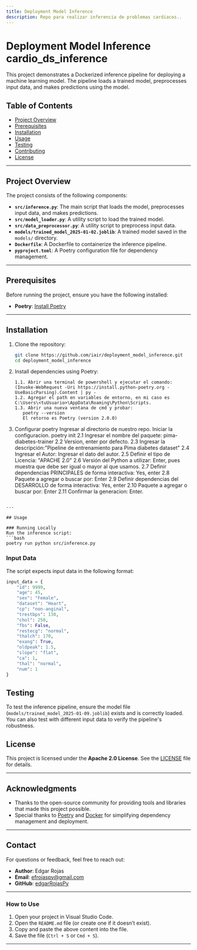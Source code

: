 ```yaml
---
title: Deployment Model Inference
description: Repo para realizar inferencia de problemas cardiacos..
---
```


# Deployment Model Inference cardio_ds_inference

This project demonstrates a Dockerized inference pipeline for deploying a machine learning model. The pipeline loads a trained model, preprocesses input data, and makes predictions using the model.

## Table of Contents
- [Project Overview](#project-overview)
- [Prerequisites](#prerequisites)
- [Installation](#installation)
- [Usage](#usage)
- [Testing](#testing)
- [Contributing](#contributing)
- [License](#license)

---

## Project Overview

The project consists of the following components:
- **`src/inference.py`**: The main script that loads the model, preprocesses input data, and makes predictions.
- **`src/model_loader.py`**: A utility script to load the trained model.
- **`src/data_preprocessor.py`**: A utility script to preprocess input data.
- **`models/trained_model_2025-01-02.joblib`**: A trained model saved in the `models/` directory.
- **`Dockerfile`**: A Dockerfile to containerize the inference pipeline.
- **`pyproject.toml`**: A Poetry configuration file for dependency management.

---

## Prerequisites

Before running the project, ensure you have the following installed:
- **Poetry**: [Install Poetry](https://python-poetry.org/docs/#installation)

---

## Installation

1. Clone the repository:
   ```bash
   git clone https://github.com/iair/deployment_model_inference.git
   cd deployment_model_inference
   ```

2. Install dependencies using Poetry:
   ```
   1.1. Abrir una terminal de powershell y ejecutar el comando:
   (Invoke-WebRequest -Uri https://install.python-poetry.org -UseBasicParsing).Content | py -
   1.2. Agregar el path en variables de entorno, en mi caso es C:\Users\<tuUsuario>\AppData\Roaming\Python\Scripts.
   1.3. Abrir una nueva ventana de cmd y probar:
      poetry --version
      El retorno es Poetry (version 2.0.0)  
  2. Configurar poetry
    Ingresar al directorio de nuestro repo. Iniciar la configuracion.
    poetry init
    2.1 Ingresar el nombre del paquete: pima-diabetes-trainer
    2.2 Version, enter por defecto.
    2.3 Ingresar la descripción:"Pipeline de entrenamiento para Pima diabetes dataset"
    2.4 Ingresar el Autor: Ingresar el dato del autor.
    2.5 Definir el tipo de Licencia: "APACHE 2.0"
    2.6 Versión del Python a utilizar: Enter, pues muestra que debe ser igual o mayor al que usamos.
    2.7 Definir dependencias PRINCIPALES de forma interactiva: Yes, enter 
    2.8 Paquete a agregar o buscar por: Enter
    2.9 Definir dependencias del DESARROLLO de forma interactiva: Yes, enter
    2.10 Paquete a agregar o buscar por: Enter 
    2.11 Confirmar la generacion: Enter.

   ```

---

## Usage

### Running Locally
Run the inference script:
   ```bash
   poetry run python src/inference.py
   ```

### Input Data
The script expects input data in the following format:
```python
input_data = {
    "id": 9999,
    "age": 45,
    "sex": "Female",
    "dataset": "Heart",
    "cp": "non-anginal",
    "trestbps": 130,
    "chol": 250,
    "fbs": False,
    "restecg": "normal",
    "thalch": 170,
    "exang": True,
    "oldpeak": 1.5,
    "slope": "flat",
    "ca": 1,
    "thal": "normal",
    "num": 1
}
```

## Testing

To test the inference pipeline, ensure the model file (`models/trained_model_2025-01-09.joblib`) exists and is correctly loaded. You can also test with different input data to verify the pipeline's robustness.

## License

This project is licensed under the **Apache 2.0 License**. See the [LICENSE](LICENSE) file for details.

---

## Acknowledgments

- Thanks to the open-source community for providing tools and libraries that made this project possible.
- Special thanks to [Poetry](https://python-poetry.org/) and [Docker](https://www.docker.com/) for simplifying dependency management and deployment.

---

## Contact

For questions or feedback, feel free to reach out:
- **Author**: Edgar Rojas
- **Email**: efrojaspy@gmail.com
- **GitHub**: [edgarRojasPy](https://github.com/edgarRojasPy)


---

### **How to Use**
1. Open your project in Visual Studio Code.
2. Open the `README.md` file (or create one if it doesn’t exist).
3. Copy and paste the above content into the file.
4. Save the file (`Ctrl + S` or `Cmd + S`).

---
